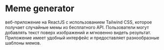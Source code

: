 # Meme generator

веб-приложение на ReactJS с использованием Tailwind CSS, которое получает случайные мемы из бесплатного API. Пользователи могут добавлять текст поверх изображений и мгновенно видеть результат. Приложение имеет удобный интерфейс и предоставляет разнообразные шаблоны мемов.
